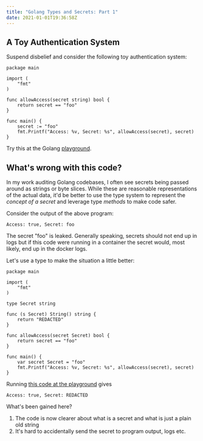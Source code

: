 ```yaml
---
title: "Golang Types and Secrets: Part 1"
date: 2021-01-01T19:36:58Z
---
```


## A Toy Authentication System

Suspend disbelief and consider the following toy authentication system:

```golang
package main

import (
	"fmt"
)

func allowAccess(secret string) bool {
	return secret == "foo"
}

func main() {
	secret := "foo"
	fmt.Printf("Access: %v, Secret: %s", allowAccess(secret), secret)
}
```
Try this at the Golang [playground](https://play.golang.org/p/zYFWdgh-5vF).

## What's wrong with this code?

In my work auditing Golang codebases, I often see secrets being passed around as strings or byte slices. While these are reasonable representations of the
actual data, it'd be better to use the type system to represent the *concept of a secret* and leverage type *methods* to make code safer.

Consider the output of the above program:

```
Access: true, Secret: foo
```

The secret "foo" is leaked. Generally speaking, secrets should not end up in logs but if this code were running in a container the secret would, most likely,  end up in the docker logs.

Let's use a type to make the situation a little better:

```golang
package main

import (
	"fmt"
)

type Secret string

func (s Secret) String() string {
	return "REDACTED"
}

func allowAccess(secret Secret) bool {
	return secret == "foo"
}

func main() {
	var secret Secret = "foo"
	fmt.Printf("Access: %v, Secret: %s", allowAccess(secret), secret)
}
```
Running [this code at the playground](https://play.golang.org/p/Z92vfBVOTiB) gives

```
Access: true, Secret: REDACTED
```

What's been gained here?

1. The code is now clearer about what is a secret and what is just a plain old string
2. It's hard to accidentally send the secret to program output, logs etc.




